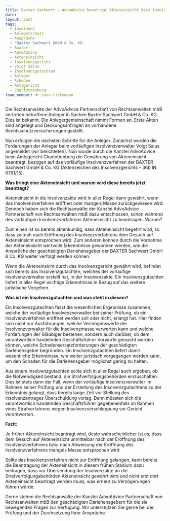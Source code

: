 ```yaml
---
title: Baxter Sachwert – AdvoAdvice beantragt Akteneinsicht beim Insolvenzgericht
date:
layout: post
tags:
  - Insolvenz
  - Anlegerschutz
  - Ansprüche
  - 'Baxter Sachwert GmbH & Co. KG'
  - Baxter
  - AdvoAdvice
  - Akteneinsicht
  - Insolvenzgericht
  - Voigt Salus
  - Insolvenzgutachten
  - Anleger
  - Schaden
  - Amtsgericht
  - Charlottenburg
team_member: dr-sven-tintemann
---
```



Die Rechtsanwälte der AdvoAdvice Partnerschaft von Rechtsanwälten mbB vertreten betroffene Anleger in Sachen Baxter Sachwert GmbH & Co. KG. Dies ist bekannt. Die Anlegergemeinschaft nimmt Formen an. Erste Akten sind angelegt und Deckungsanfragen an vorhandene Rechtsschutzversicherungen gestellt.

Nun erfolgen die nächsten Schritte für die Anleger. Zunächst wurden die Forderungen der Anleger beim vorläufigen Insolvenzverwalter Voigt Salus angemeldet (wir berichteten). Nun wurde durch die Kanzlei AdvoAdvice beim Amtsgericht Charlottenburg die Gewährung von Akteneinsicht beantragt, bezogen auf das vorläufige Insolvenzverfahren der BAXTER Sachwert GmbH & Co. KG (Aktenzeichen des Insolvenzgerichts – 36b IN 6761/15).

**Was bringt eine Akteneinsicht und warum wird diese bereits jetzt beantragt?**

Akteneinsicht in die Insolvenzakte wird in aller Regel dann gewährt, wenn das Insolvenzverfahren eröffnet oder mangels Masse zurückgewiesen wird. Dennoch haben sich die Rechtsanwälte der Kanzlei AdvoAdvice Partnerschaft von Rechtsanwälten mbB dazu entschlossen, schon während des vorläufigen Insolvenzverfahrens Akteneinsicht zu beantragen. Warum?

Zum einen ist so bereits aktenkundig, dass Akteneinsicht begehrt wird, so dass zeitnah nach Eröffnung des Insolvenzverfahrens dem Gesuch auf Akteneinsicht entsprochen wird. Zum anderen können durch die Vornahme der Akteneinsicht wertvolle Erkenntnisse gewonnen werden, wie die Ansprüche der geschädigten Darlehensgeber der BAXTER Sachwert GmbH & Co. KG weiter verfolgt werden können.

Wenn die Akteneinsicht durch das Insolvenzgericht gewährt wird, befindet sich bereits das Insolvenzgutachten, welches der vorläufige Insolvenzverwalter erstellt hat, in der Insolvenzakte. Ein Insolvenzgutachten liefert in aller Regel wichtige Erkenntnisse in Bezug auf das weitere juristische Vorgehen.

**Was ist ein Insolvenzgutachten und was steht in diesem?**

Ein Insolvenzgutachten fasst die wesentlichen Ergebnisse zusammen, welche der vorläufige Insolvenzverwalter bei seiner Prüfung, ob ein Insolvenzverfahren eröffnet werden soll oder nicht, erlangt hat. Hier finden sich nicht nur Ausführungen, welche Vermögenswerte der Insolvenzverwalter für die Insolvenzmasse verwerten kann und welche Forderungen der Gläubiger bestehen, sondern auch darüber, ob dem verantwortlich handelnden Geschäftsführer Vorwürfe gemacht werden können, welche Schadensersatzforderungen der geschädigten Darlehensgeber begründen. Ein Insolvenzgutachten liefert damit wesentliche Erkenntnisse, wie weiter juristisch vorgegangen werden kann, um den Schaden für die Darlehensgeber möglichst gering zu halten.

Aus einem Insolvenzgutachten sollte sich in aller Regel auch ergeben, ob die Notwendigkeit bestand, die Strafverfolgungsbehörden einzuschalten. Dies ist stets dann der Fall, wenn der vorläufige Insolvenzverwalter im Rahmen seiner Prüfung und der Erstellung des Insolvenzgutachtens zu der Erkenntnis gelangt, dass bereits lange Zeit vor Stellung des Insolvenzantrages Überschuldung vorlag. Dann müssten sich die verantwortlich handelnden Geschäftsführer gegebenenfalls im Rahmen eines Strafverfahrens wegen Insolvenzverschleppung vor Gericht verantworten.

**Fazit:**

Je früher Akteneinsicht beantragt wird, desto wahrscheinlicher ist es, dass dem Gesuch auf Akteneinsicht unmittelbar nach der Eröffnung des Insolvenzverfahrens bzw. nach Abweisung der Eröffnung des Insolvenzverfahrens mangels Masse entsprochen wird.

Sollte das Insolvenzverfahren nicht zur Eröffnung gelangen, kann bereits die Beantragung der Akteneinsicht in diesem frühen Stadium dazu beitragen, dass vor Übersendung der Insolvenzakte an die Strafverfolgungsbehörden Akteneinsicht gewährt wird und nicht erst dort Akteneinsicht beantragt werden muss, was erneut zu Verzögerungen führen würde.

Gerne stehen die Rechtsanwälte der Kanzlei AdvoAdvice Partnerschaft von Rechtsanwälten mbB den geschädigten Darlehensgebern für die sie bewegenden Fragen zur Verfügung. Wir unterstützen Sie gerne bei der Prüfung und der Durchsetzung Ihrer Ansprüche.